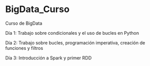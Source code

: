 # BigData_Curso
Curso de BigData

Día 1: 
  Trabajo sobre condicionales y el uso de bucles en Python
  
  
Día 2:
  Trabajo sobre bucles, programación imperativa, creación de funciones y filtros
  
  
Día 3:
  Introducción a Spark y primer RDD
